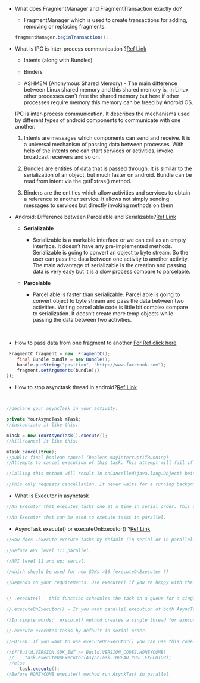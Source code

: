 * What does FragmentManager and FragmentTransaction exactly do?
  * FragmentManager which is used to create transactions for adding, removing or replacing fragments.
  
  ```Java
  fragmentManager.beginTransaction();
  ```

* What is IPC is inter-process communication ?[Ref Link](https://stackoverflow.com/questions/5740324/what-are-the-ipc-mechanisms-available-in-the-android-os)

   * Intents (along with Bundles)
   
   * Binders
   
   * ASHMEM (Anonymous Shared Memory) - The main difference between Linux shared memory and this shared memory is, in Linux other processes can't free the shared memory but here      if other processes require memory this memory can be freed by Android OS.
   
   IPC is inter-process communication. It describes the mechanisms used by different types of android components to communicate with one another.

   1) Intents are messages which components can send and receive. It is a universal mechanism of passing data between processes. With help of the intents one can start services       or activities, invoke broadcast receivers and so on.

   2) Bundles are entities of data that is passed through. It is similar to the serialization of an object, but much faster on android. Bundle can be read from intent via the getExtras() method.

   3) Binders are the entities which allow activities and services to obtain a reference to another service. It allows not simply sending messages to services but directly invoking methods on them
   
   
* Android: Difference between Parcelable and Serializable?[Ref Link](https://stackoverflow.com/questions/3323074/android-difference-between-parcelable-and-serializable)
    * **Serializable**

      * Serializable is a markable interface or we can call as an empty interface. It doesn’t have any pre-implemented methods. Serializable is going to convert an object to byte stream. So the user can pass the data between one activity to another activity. The main advantage of serializable is the creation and passing data is very easy but it is a slow process compare to parcelable.

   * **Parcelable**

     * Parcel able is faster than serializable. Parcel able is going to convert object to byte stream and pass the data between two activities. Writing parcel able code is little bit complex compare to serialization. It doesn’t create more temp objects while passing the data between two activities.

﻿

* How to pass data from one fragment to another [For Ref click here](https://www.journaldev.com/14207/android-passing-data-between-fragments)
    
``` java
 FragmentC fragment = new  FragmentC();
    final Bundle bundle = new Bundle();
    bundle.putString("position", "http://www.facebook.com");            
    fragment.setArguments(bundle);}
});
```
* How to stop asynctask thread in android?[Ref Link](https://developer.android.com/reference/android/os/AsyncTask)
```JAVA


//declare your asyncTask in your activity:

private YourAsyncTask mTask;
//instantiate it like this:

mTask = new YourAsyncTask().execute();
//kill/cancel it like this:

mTask.cancel(true);
//public final boolean cancel (boolean mayInterruptIfRunning)
//Attempts to cancel execution of this task. This attempt will fail if the task has already completed, already been cancelled, or could not be cancelled for some other reason. //If successful, and this task has not started when cancel is called, this task should never run. If the task has already started, then the mayInterruptIfRunning parameter //determines whether the thread executing this task should be interrupted in an attempt to stop the task.

//Calling this method will result in onCancelled(java.lang.Object) being invoked on the UI thread after doInBackground(java.lang.Object[]) returns. Calling this method guarantees //that onPostExecute(Object) is never subsequently invoked, even if cancel returns false, but onPostExecute(Result) has not yet run. To finish the task as early as possible, check //isCancelled() periodically from doInBackground(java.lang.Object[]).

//This only requests cancellation. It never waits for a running background task to terminate, even if mayInterruptIfRunning is true.*\
```
* What is Executor in asynctask
```JAVA
//An Executor that executes tasks one at a time in serial order. This serialization is global to a particular process.

//An Executor that can be used to execute tasks in parallel.
```

* AsyncTask execute() or executeOnExecutor() ?[Ref Link](https://stackoverflow.com/questions/29937556/asynctask-execute-or-executeonexecutor)
```Java
//How does .execute execute tasks by default (in serial or in parallel).

//Before API level 11: parallel.

//API level 11 and up: serial.

//which should be used for new SDKs >16 (executeOnExecuter ?)

//Depends on your requirements. Use execute() if you're happy with the default executor. Use an explicit executor if you're not.


// .execute() - this function schedules the task on a queue for a single background thread. Means that if you are calling two AsyncTasks and using .execute() method to call them, //they will execute in a queue(first then second).

//.executeOnExecutor() - If you want parallel execution of both AsyncTasks, you can use this method for execution of AsyncTask. Means both asyncTasks will execute simultaneously.

//In simple words: .execute() method creates a single thread for execution of asyncTasks, and .executeOnExecuter() method creates separate thread for each ayncTask.

//.execute executes tasks by default in serial order.

//EDITED: If you want to use executeOnExecutor() you can use this code:

//if(Build.VERSION.SDK_INT >= Build.VERSION_CODES.HONEYCOMB)
 //    task.executeOnExecutor(AsyncTask.THREAD_POOL_EXECUTOR);
 //else
     task.execute();
//Before HONEYCOMB execute() method run AsynkTask in parallel.

```
